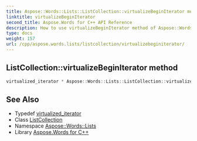 ```yaml
---
title: Aspose::Words::Lists::ListCollection::virtualizeBeginIterator method
linktitle: virtualizeBeginIterator
second_title: Aspose.Words for C++ API Reference
description: How to use virtualizeBeginIterator method of Aspose::Words::Lists::ListCollection class in C++.
type: docs
weight: 157
url: /cpp/aspose.words.lists/listcollection/virtualizebeginiterator/
---
```

## ListCollection::virtualizeBeginIterator method




```cpp
virtualized_iterator * Aspose::Words::Lists::ListCollection::virtualizeBeginIterator() override
```

## See Also

* Typedef [virtualized_iterator](../virtualized_iterator/)
* Class [ListCollection](../)
* Namespace [Aspose::Words::Lists](../../)
* Library [Aspose.Words for C++](../../../)
